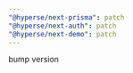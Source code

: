 ```yaml
---
"@hyperse/next-prisma": patch
"@hyperse/next-auth": patch
"@hyperse/next-demo": patch
---
```


bump version
